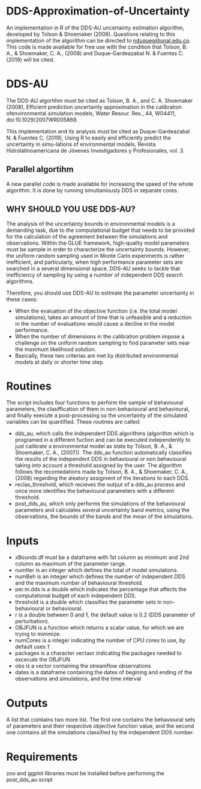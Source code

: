 # DDS-Approximation-of-Uncertainty
An implementation in R of the DDS-AU uncertainty estimation algorithm, developed by Tolson &amp; Shoemaker (2008).
Questions relating to this implementation of the algorithm can be directed to nduqueg@unal.edu.co. 
This code is made available for free use with the condition that Tolson, B. A., &amp; Shoemaker, C. A., (2008) and Duque-Gardeazabal N. &amp; Fuentes C. (2019) will be cited.

DDS-AU
==============================
The DDS-AU algortihm must be cited as Tolson, B. A., and C. A. Shoemaker (2008), Efficient prediction uncertainty approximation in the calibration ofenvironmental simulation models, Water Resour. Res., 44, W04411, doi:10.1029/2007WR005869.

This implementation and its analysis must be cited as Duque-Gardeazabal N. &amp; Fuentes C. (2019), Using R to easily and efficiently predict the uncertainty in simu-lations of environmental models, Revista Hidrolatinoamericana de Jóvenes Investigadores y Profesionales, vol. 3.

Parallel algortihm
------------------
A new parallel code is made available for increasing the speed of the whole algorithm. It is done by running simultaniously DDS in separate cores.

WHY SHOULD YOU USE DDS-AU?
------------------
The analysis of the uncertainty bounds in environmental models is a demanding task, due to the computational budget that needs to be provided for the calculation of the agreement between the simulations and observations. Within the GLUE framework, high-quality model parameters must be sample in order to characterize the uncertainty bounds. However, the uniform random sampling used in Monte Carlo experiments is rather inefficient, and particularly, when high performance parameter sets are searched in a several dimensional space. DDS-AU seeks to tackle that inefficiency of sampling by using a number of independent DDS search algorithms.

Therefore, you should use DDS-AU to estimate the parameter uncertainty in these cases:
+ When the evaluation of the objective function (i.e. the total model simulations), takes an amount of time that is unfeasible and a reduction in the number of evaluations would cause a decline in the model performance.
+ When the number of dimensions in the calibration problem impose a challenge on the uniform random sampling to find parameter sets near the maximum likelihood solution.
+ Basically, these two criterias are met by distributed environmental models at daily or shorter time step.

Routines
==============================
The script includes four functions to perform the sample of behavioural parameters, the clasiffication of them in non-behavioural and behavioural, and finally execute a post-processing so the uncertainty of the simulated variables can be quantified. These routines are called:
+ dds_au, which calls the independent DDS algorithms (algorithm which is programed in a different fuction and can be executed independently to just calibrate a environmental model as state by Tolson, B. A., &amp; Shoemaker, C. A., (2007)). The dds_au function automatically classifies the results of the independent DDS in behavioural or non behavioural taking into account a threshold assigned by the user. The algorithm follows the recomedations made by Tolson, B. A., &amp; Shoemaker, C. A., (2008) regarding the aleatory assigment of the iterations to each DDS.
+ reclas_threshold, which recieves the output of a dds_au process and once more identifies the behavioural parameters with a different threshold.
+ post_dds_au, which only performs the simulations of the behavioural parameters and calculates several uncertainty band metrics, using the observations, the bounds of the bands and the mean of the simulations.

Inputs
====================
+ xBounds.df must be a dataframe with 1st column as minimum and 2nd column as maximum of the parameter range.
+ numIter is an integer which defines the total of model simulations.
+ numBeh is an integer which defines the number of independent DDS and the maximum number of behavioural threshold.
+ per.m.dds is a double which indicates the percentage that affects the computational budget of each independent DDS.
+ threshold is a double which classifies the parameter sets in non-behavioural or behavioural.
+ r is a double between 0 and 1, the default value is 0.2 (DDS parameter of perturbation).
+ OBJFUN is a function which returns a scalar value, for which we are trying to minimize.
+ numCores is a integer indicating the number of CPU cores to use, by default uses 1
+ packages is a character vectaor indicating the packages needed to excecute the OBJFUN
+ obs is a vector containing the streamflow observations
+ dates is a dataframe containing the dates of begining and ending of the observations and simulations, and the time interval

Outputs
====================
A list that cointains two more list. The first one contains the behavioural sets of parameters and their respective objective function value, and the second one cointains all the simulations classified by the independent DDS number.

Requirements
====================
zoo and ggplot libraries must be installed before performing the post_dds_au script

